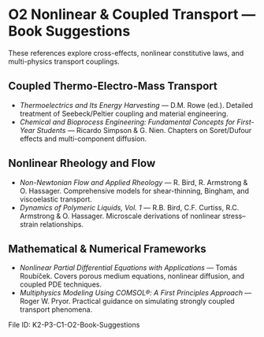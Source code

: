 # O2 Nonlinear & Coupled Transport — Book Suggestions

These references explore cross-effects, nonlinear constitutive laws, and multi-physics transport couplings.

## Coupled Thermo-Electro-Mass Transport
- *Thermoelectrics and Its Energy Harvesting* — D.M. Rowe (ed.). Detailed treatment of Seebeck/Peltier coupling and material engineering.
- *Chemical and Bioprocess Engineering: Fundamental Concepts for First-Year Students* — Ricardo Simpson & G. Nien. Chapters on Soret/Dufour effects and multi-component diffusion.

## Nonlinear Rheology and Flow
- *Non-Newtonian Flow and Applied Rheology* — R. Bird, R. Armstrong & O. Hassager. Comprehensive models for shear-thinning, Bingham, and viscoelastic transport.
- *Dynamics of Polymeric Liquids, Vol. 1* — R.B. Bird, C.F. Curtiss, R.C. Armstrong & O. Hassager. Microscale derivations of nonlinear stress–strain relationships.

## Mathematical & Numerical Frameworks
- *Nonlinear Partial Differential Equations with Applications* — Tomás Roubíček. Covers porous medium equations, nonlinear diffusion, and coupled PDE techniques.
- *Multiphysics Modeling Using COMSOL®: A First Principles Approach* — Roger W. Pryor. Practical guidance on simulating strongly coupled transport phenomena.

File ID: K2-P3-C1-O2-Book-Suggestions
